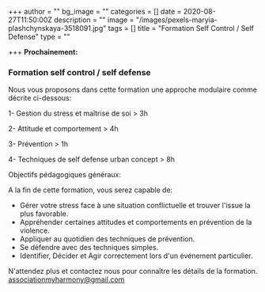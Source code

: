 +++
author = ""
bg_image = ""
categories = []
date = 2020-08-27T11:50:00Z
description = ""
image = "/images/pexels-maryia-plashchynskaya-3518091.jpg"
tags = []
title = "Formation Self Control / Self Defense"
type = ""

+++
**Prochainement:** 

### **Formation self control / self defense**

Nous vous proposons dans cette formation une approche modulaire comme décrite ci-dessous:

1- Gestion du stress et maîtrise de soi > 3h

2- Attitude et comportement > 4h

3- Prévention > 1h

4- Techniques de self defense urban concept > 8h

Objectifs pédagogiques généraux: 

A la fin de cette formation, vous serez capable de:

* Gérer votre stress face à une situation conflictuelle et trouver l'issue la plus favorable.
* Appréhender certaines attitudes et comportements en prévention de la violence.
* Appliquer au quotidien des techniques de prévention.
* Se défendre avec des techniques simples.
* Identifier, Décider et Agir correctement lors d'un événement particulier.

N'attendez plus et contactez nous pour connaître les détails de la formation.  [associationmyharmony@gmail.com](mailto:associationmyharmony@gmail.com)